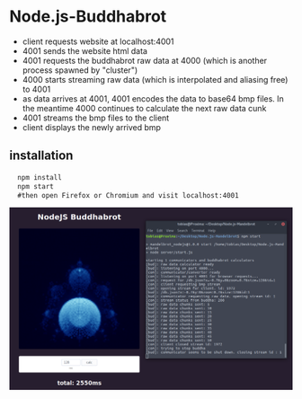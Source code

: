 
# Node.js-Buddhabrot
- client requests website at localhost:4001
- 4001 sends the website html data
- 4001 requests the buddhabrot raw data at 4000 (which is another process spawned by "cluster")
- 4000 starts streaming raw data (which is interpolated and aliasing free) to 4001
- as data arrives at 4001, 4001 encodes the data to base64 bmp files. In the meantime 4000 continues to calculate the next raw data cunk
- 4001 streams the bmp files to the client
- client displays the newly arrived bmp

## installation

      npm install
      npm start
      #then open Firefox or Chromium and visit localhost:4001

![Screenshot](https://github.com/sezanzeb/Node.js-Mandelbrot/blob/Buddhabrot/buddhabrot.png)
